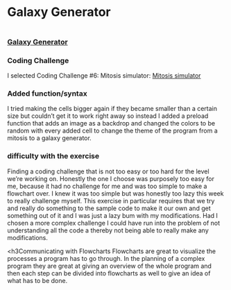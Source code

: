 <h1>Galaxy Generator</h1>

<img src="https://rikkewolf.github.io/Mini_exercises/mini_ex8/galaxy.png" alt="" />

<h3>
<a href="http://rikkewolf.github.io/Mini_exercises/mini_ex8/">Galaxy Generator</a>
</h3>

<h3>Coding Challenge </h3>
I selected Coding Challenge #6: Mitosis simulator: 
<a href="https://www.youtube.com/watch?v=jxGS3fKPKJA">Mitosis simulator</a>

<h3>Added function/syntax </h3>
I tried making the cells bigger again if they became smaller than a certain size but couldn’t get it to work right away so instead 
I added a preload function that adds an image as a backdrop and 
changed the colors to be random with every added cell to change the theme of the program from a mitosis to a galaxy generator. 

<h3>difficulty with the exercise</h3>
Finding a coding challenge that is not too easy or too hard for the level we’re working on.
Honestly the one I choose was purposely too easy for me, because it had no challenge for me and was too simple to make a flowchart over. 
I knew it was too simple but was honestly too lazy this week to really challenge myself. 
This exercise in particular requires that we try and really do something to the sample code to make it our own 
and get something out of it and I was just a lazy bum with my modifications.
Had I chosen a more complex challenge I could have run into the problem of not understanding all the code a thereby not being able to really make any modifications. 

<h3Communicating with Flowcharts</h3>
Flowcharts are great to visualize the processes a program has to go through. 
In the planning of a complex program they are great at giving an overview of the whole program 
and then each step can be divided into flowcharts as well to give an idea of what has to be done. 

